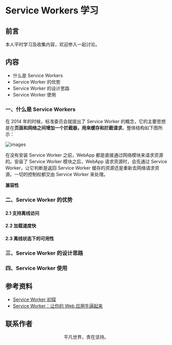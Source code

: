 # Service Workers 学习

## 前言

本人平时学习及收集内容，欢迎参入一起讨论。

## 内容

- 什么是 Service Workers
- Service Worker 的优势
- Service Worker 的设计思路
- Service Worker 使用

### 一、什么是 Service Workers

在 2014 年的时候，标准委员会就提出了 Service Worker 的概念，它的主要思想是在**页面和网络之间增加一个拦截器，用来缓存和拦截请求**。整体结构如下图所示：

![images](service-worker.png)

在没有安装 Service Worker 之前，WebApp 都是直接通过网络模块来请求资源的。安装了 Service Worker 模块之后，WebApp 请求资源时，会先通过 Service Worker，让它判断是返回 Service Worker 缓存的资源还是重新去网络请求资源。一切的控制权都交由 Service Worker 来处理。

**兼容性**

### 二、Service Worker 的优势

#### 2.1 支持离线访问

#### 2.2 加载速度快

#### 2.3 离线状态下的可用性

### 三、Service Worker 的设计思路

### 四、Service Worker 使用

## 参考资料

- [Service Worker 初探](https://mp.weixin.qq.com/s/cNgC0uDrILaFY5TFL_Bglw)
- [Service Worker：让你的 Web 应用牛逼起来](https://mp.weixin.qq.com/s/IhMyaCYrTAXJcKSPSnEOjw)

## 联系作者

<div align="center">
    <p>
        平凡世界，贵在坚持。
    </p>
    <img :src="$withBase('/about/contact.png')" />
</div>
